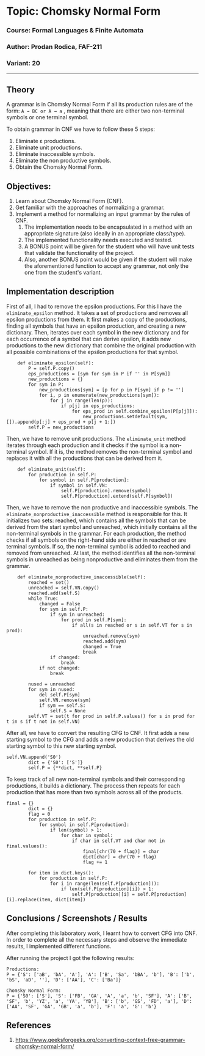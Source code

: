# Topic: Chomsky Normal Form

### Course: Formal Languages & Finite Automata

### Author: Prodan Rodica, FAF-211

### Variant: 20

---

## Theory

A grammar is in Chomsky Normal Form if all its production rules are of the form:
`A → BC or A → a` ,
meaning that there are either two non-terminal symbols or one terminal symbol.

To obtain grammar in CNF we have to follow these 5 steps:
1. Eliminate ε productions.
2. Eliminate unit productions.
3. Eliminate inaccessible symbols.
4. Eliminate the non productive symbols.
5. Obtain the Chomsky Normal Form.

## Objectives:

1. Learn about Chomsky Normal Form (CNF).
2. Get familiar with the approaches of normalizing a grammar.
3. Implement a method for normalizing an input grammar by the rules of CNF.
   1. The implementation needs to be encapsulated in a method with an appropriate signature (also ideally in an appropriate class/type).
   2. The implemented functionality needs executed and tested.
   3. A BONUS point will be given for the student who will have unit tests that validate the functionality of the project.
   4. Also, another BONUS point would be given if the student will make the aforementioned function to accept any grammar, not only the one from the student's variant.

## Implementation description

First of all, I had to remove the epsilon productions. For this I have the `eliminate_epsilon` method. It takes a set of productions and removes all epsilon productions from them. It first makes a copy of the productions, finding all symbols that have an epsilon production, and creating a new dictionary. Then, iterates over each symbol in the new dictionary and for each occurrence of a symbol that can derive epsilon, it adds new productions to the new dictionary that combine the original production with all possible 
combinations of the epsilon productions for that symbol.
```
    def eliminate_epsilon(self):
        P = self.P.copy()
        eps_productions = [sym for sym in P if '' in P[sym]]
        new_productions = {}
        for sym in P:
            new_productions[sym] = [p for p in P[sym] if p != '']
            for i, p in enumerate(new_productions[sym]):
                for j in range(len(p)):
                    if p[j] in eps_productions:
                        for eps_prod in self.combine_epsilon(P[p[j]]):
                            new_productions.setdefault(sym, []).append(p[:j] + eps_prod + p[j + 1:])
        self.P = new_productions
```
Then, we have to remove unit productions. The `eliminate_unit` method iterates through each production and it checks if the symbol is a non-terminal symbol. If it is, the method removes the non-terminal symbol and replaces it with all the productions that can be derived from it.
```
    def eliminate_unit(self):
        for production in self.P:
            for symbol in self.P[production]:
                if symbol in self.VN:
                    self.P[production].remove(symbol)
                    self.P[production].extend(self.P[symbol])
```
Then, we have to remove the non productive and inaccessible symbols. The `eliminate_nonproductive_inaccessible` method is responsible for this.
It initializes two sets: reached, which contains all the symbols that can be derived from the start symbol and unreached, 
which initially contains all the non-terminal symbols in the grammar. For each production, the method checks if all symbols on the right-hand side are either in reached or are terminal symbols. 
If so, the non-terminal symbol is added to reached and removed from unreached. At last, the method identifies all the non-terminal symbols in unreached as being nonproductive and eliminates them from the grammar.
```
    def eliminate_nonproductive_inaccessible(self):
        reached = set()
        unreached = self.VN.copy()
        reached.add(self.S)
        while True:
            changed = False
            for sym in self.P:
                if sym in unreached:
                    for prod in self.P[sym]:
                        if all(s in reached or s in self.VT for s in prod):
                            unreached.remove(sym)
                            reached.add(sym)
                            changed = True
                            break
                if changed:
                    break
            if not changed:
                break

        nused = unreached
        for sym in nused:
            del self.P[sym]
            self.VN.remove(sym)
            if sym == self.S:
                self.S = None
        self.VT = set(t for prod in self.P.values() for s in prod for t in s if t not in self.VN)
```
After all, we have to convert the resulting CFG to CNF. It first adds a new starting symbol to the CFG and adds a new production that derives the old starting symbol to this new starting symbol.
```
self.VN.append('S0')
        dict = {'S0': ['S']}
        self.P = {**dict, **self.P}
```
To keep track of all new non-terminal symbols and their corresponding productions, it builds a dictionary. The process then repeats for each production that has more than two symbols across all of the products.
```
final = {}
        dict = {}
        flag = 0
        for production in self.P:
            for symbol in self.P[production]:
                if len(symbol) > 1:
                    for char in symbol:
                        if char in self.VT and char not in final.values():
                            final[chr(70 + flag)] = char
                            dict[char] = chr(70 + flag)
                            flag += 1

        for item in dict.keys():
            for production in self.P:
                for i in range(len(self.P[production])):
                    if len(self.P[production][i]) > 1:
                        self.P[production][i] = self.P[production][i].replace(item, dict[item])
```

## Conclusions / Screenshots / Results

After completing this laboratory work, I learnt how to convert CFG into CNF. In order to complete all the necessary steps and observe the immediate results, I implemented different functions.

After running the project I got the following results:
```
Productions:
P = {'S': ['aB', 'bA', 'A'], 'A': ['B', 'Sa', 'bBA', 'b'], 'B': ['b', 'bS', 'aD', ''], 'D': ['AA'], 'C': ['Ba']}

Chomsky Normal Form:
P = {'S0': ['S'], 'S': ['FB', 'GA', 'A', 'a', 'b', 'SF'], 'A': ['B', 'SF', 'b', 'YZ', 'a', 'YA', 'YB'], 'B': ['b', 'GS', 'FD', 'a'], 'D': ['AA', 'SF', 'GA', 'GB', 'a', 'b'], 'F': 'a', 'G': 'b'}
```

## References
1. https://www.geeksforgeeks.org/converting-context-free-grammar-chomsky-normal-form/
